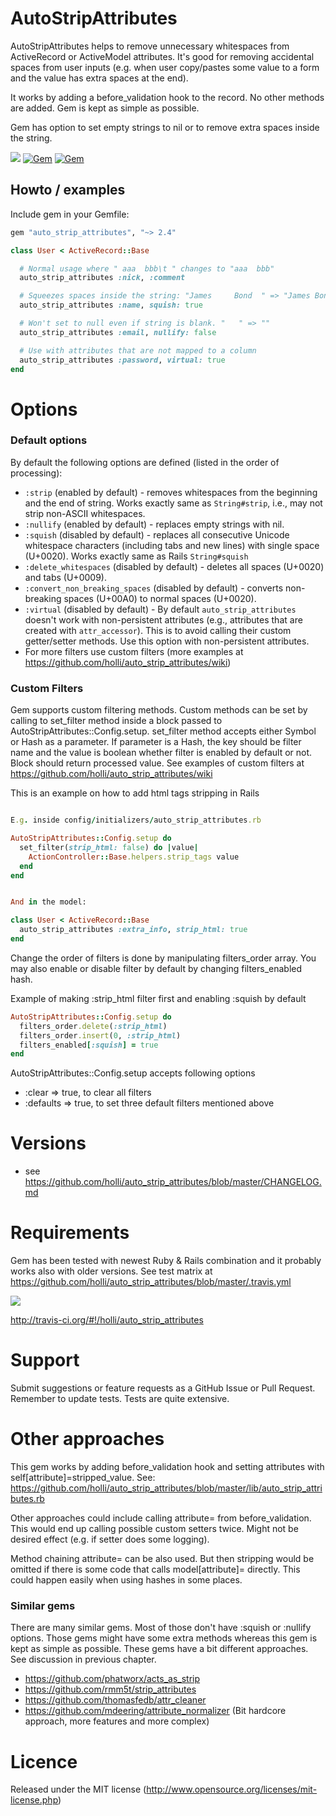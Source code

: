 # AutoStripAttributes

AutoStripAttributes helps to remove unnecessary whitespaces from ActiveRecord or ActiveModel attributes.
It's good for removing accidental spaces from user inputs (e.g. when user copy/pastes some value to a form and the value has extra spaces at the end).

It works by adding a before_validation hook to the record. No other methods are added. Gem is kept as simple as possible.

Gem has option to set empty strings to nil or to remove extra spaces inside the string.

[<img src="https://secure.travis-ci.org/holli/auto_strip_attributes.png" />](http://travis-ci.org/holli/auto_strip_attributes)
[![Gem](https://img.shields.io/gem/dt/auto_strip_attributes.svg?maxAge=2592000)](https://rubygems.org/gems/auto_strip_attributes/)
[![Gem](https://img.shields.io/gem/v/auto_strip_attributes.svg?maxAge=2592000)](https://rubygems.org/gems/auto_strip_attributes/)

## Howto / examples

Include gem in your Gemfile:

```ruby
gem "auto_strip_attributes", "~> 2.4"
```

```ruby
class User < ActiveRecord::Base

  # Normal usage where " aaa  bbb\t " changes to "aaa  bbb"
  auto_strip_attributes :nick, :comment

  # Squeezes spaces inside the string: "James     Bond  " => "James Bond"
  auto_strip_attributes :name, squish: true

  # Won't set to null even if string is blank. "   " => ""
  auto_strip_attributes :email, nullify: false

  # Use with attributes that are not mapped to a column
  auto_strip_attributes :password, virtual: true
end
```

# Options
### Default options

By default the following options are defined (listed in the order of processing):

- `:strip` (enabled by default) - removes whitespaces from the beginning and the end of string. Works exactly same as `String#strip`, i.e., may not strip non-ASCII whitespaces.
- `:nullify` (enabled by default) - replaces empty strings with nil.
- `:squish` (disabled by default) - replaces all consecutive Unicode whitespace characters (including tabs and new lines) with single space (U+0020). Works exactly same as Rails `String#squish`
- `:delete_whitespaces` (disabled by default) - deletes all spaces (U+0020) and tabs (U+0009).
- `:convert_non_breaking_spaces` (disabled by default) - converts non-breaking spaces (U+00A0) to normal spaces (U+0020).
- `:virtual` (disabled by default) - By default `auto_strip_attributes` doesn't work with non-persistent attributes (e.g., attributes that are created with `attr_accessor`). This is to avoid calling their custom getter/setter methods. Use this option with non-persistent attributes.
- For more filters use custom filters (more examples at https://github.com/holli/auto_strip_attributes/wiki)

### Custom Filters

Gem supports custom filtering methods. Custom methods can be set by calling to set_filter method
inside a block passed to AutoStripAttributes::Config.setup. set_filter method accepts either Symbol or Hash as a
parameter. If parameter is a Hash, the key should be filter name and the value is boolean whether filter is enabled by
default or not. Block should return processed value. See examples of custom filters at https://github.com/holli/auto_strip_attributes/wiki

This is an example on how to add html tags stripping in Rails

```ruby

E.g. inside config/initializers/auto_strip_attributes.rb

AutoStripAttributes::Config.setup do
  set_filter(strip_html: false) do |value|
    ActionController::Base.helpers.strip_tags value
  end
end


And in the model:

class User < ActiveRecord::Base
  auto_strip_attributes :extra_info, strip_html: true
end

```

Change the order of filters is done by manipulating filters_order array. You may also enable or disable filter by
default by changing filters_enabled hash.

Example of making :strip_html filter first and enabling :squish by default

```ruby
AutoStripAttributes::Config.setup do
  filters_order.delete(:strip_html)
  filters_order.insert(0, :strip_html)
  filters_enabled[:squish] = true
end
```

AutoStripAttributes::Config.setup accepts following options

- :clear => true, to clear all filters
- :defaults => true, to set three default filters mentioned above


# Versions

- see https://github.com/holli/auto_strip_attributes/blob/master/CHANGELOG.md


# Requirements

Gem has been tested with newest Ruby & Rails combination and it probably works also with older versions. See test matrix at https://github.com/holli/auto_strip_attributes/blob/master/.travis.yml

[<img src="https://secure.travis-ci.org/holli/auto_strip_attributes.png" />](http://travis-ci.org/holli/auto_strip_attributes)

http://travis-ci.org/#!/holli/auto_strip_attributes

# Support

Submit suggestions or feature requests as a GitHub Issue or Pull Request. Remember to update tests. Tests are quite extensive.

# Other approaches

This gem works by adding before_validation hook and setting attributes with self[attribute]=stripped_value. See: https://github.com/holli/auto_strip_attributes/blob/master/lib/auto_strip_attributes.rb

Other approaches could include calling attribute= from before_validation. This would end up calling possible custom setters twice. Might not be desired effect (e.g. if setter does some logging).

Method chaining attribute= can be also used. But then stripping would be omitted if there is some code that calls model[attribute]= directly. This could happen easily when using hashes in some places.

### Similar gems

There are many similar gems. Most of those don't have :squish or :nullify options. Those gems
might have some extra methods whereas this gem is kept as simple as possible. These gems have a bit
different approaches. See discussion in previous chapter.

- https://github.com/phatworx/acts_as_strip
- https://github.com/rmm5t/strip_attributes
- https://github.com/thomasfedb/attr_cleaner
- https://github.com/mdeering/attribute_normalizer (Bit hardcore approach, more features and more complex)

# Licence

Released under the MIT license (http://www.opensource.org/licenses/mit-license.php)
